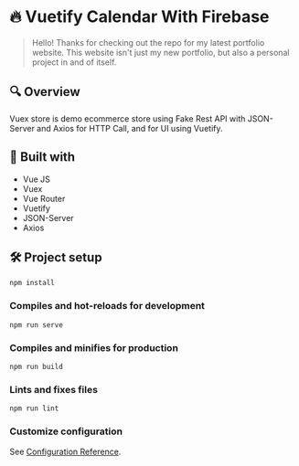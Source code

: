 # :fire: Vuetify Calendar With Firebase
> Hello! Thanks for checking out the repo for my latest portfolio website. This website isn't just my new portfolio, but also a personal project in and of itself.

## :mag: Overview
Vuex store is demo ecommerce store using Fake Rest API with JSON-Server and Axios for HTTP Call, and for UI using Vuetify.

## :rocket: Built with
* Vue JS
* Vuex
* Vue Router
* Vuetify
* JSON-Server
* Axios

## :hammer_and_wrench: Project setup
```
npm install
```

### Compiles and hot-reloads for development
```
npm run serve
```

### Compiles and minifies for production
```
npm run build
```

### Lints and fixes files
```
npm run lint
```

### Customize configuration
See [Configuration Reference](https://cli.vuejs.org/config/).
